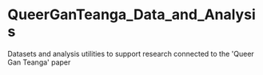# QueerGanTeanga_Data_and_Analysis
Datasets and analysis utilities to support research connected to the 'Queer Gan Teanga' paper

